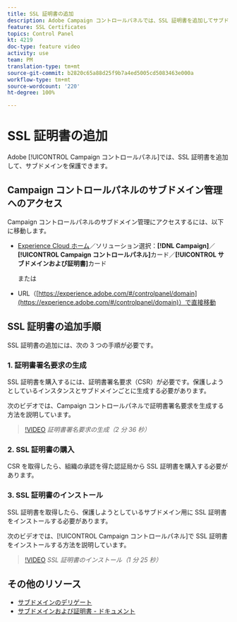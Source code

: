 ```yaml
---
title: SSL 証明書の追加
description: Adobe Campaign コントロールパネルでは、SSL 証明書を追加してサブドメインを保護できます。
feature: SSL Certificates
topics: Control Panel
kt: 4219
doc-type: feature video
activity: use
team: PM
translation-type: tm+mt
source-git-commit: b2820c65a88d25f9b7a4ed5005cd5083463e000a
workflow-type: tm+mt
source-wordcount: '220'
ht-degree: 100%

---
```



# SSL 証明書の追加

Adobe [!UICONTROL Campaign コントロールパネル]では、SSL 証明書を追加して、サブドメインを保護できます。

## Campaign コントロールパネルのサブドメイン管理へのアクセス

Campaign コントロールパネルのサブドメイン管理にアクセスするには、以下に移動します。

* [Experience Cloud ホーム](https://experience.adobe.com/#/home)／ソリューション選択：**[!DNL Campaign]**／**[!UICONTROL Campaign コントロールパネル]**&#x200B;カード／**[!UICONTROL サブドメインおよび証明書]**&#x200B;カード

   または
* URL（[https://experience.adobe.com/#/controlpanel/domain](https://experience.adobe.com/#/controlpanel/domain)）で直接移動

## SSL 証明書の追加手順

SSL 証明書の追加には、次の 3 つの手順が必要です。

### 1. 証明書署名要求の生成

SSL 証明書を購入するには、証明書署名要求（CSR）が必要です。保護しようとしているインスタンスとサブドメインごとに生成する必要があります。

次のビデオでは、Campaign コントロールパネルで証明書署名要求を生成する方法を説明しています。

>[!VIDEO](https://video.tv.adobe.com/v/31317?quality=12)
*証明書署名要求の生成（2 分 36 秒）*

### 2. SSL 証明書の購入

CSR を取得したら、組織の承認を得た認証局から SSL 証明書を購入する必要があります。

### 3. SSL 証明書のインストール

SSL 証明書を取得したら、保護しようとしているサブドメイン用に SSL 証明書をインストールする必要があります。

次のビデオでは、[!UICONTROL Campaign コントロールパネル]で SSL 証明書をインストールする方法を説明しています。

>[!VIDEO](https://video.tv.adobe.com/v/31166?quality=12)
*SSL 証明書のインストール（1 分 25 秒）*

## その他のリソース

* [サブドメインのデリゲート](/help/acc/monitoring-campaign-classic/control-panel/subdomain-delegation.md)
* [サブドメインおよび証明書 - ドキュメント](https://docs.adobe.com/content/help/ja-JP/control-panel/using/subdomains-and-certificates/renewing-subdomain-certificate.html)
